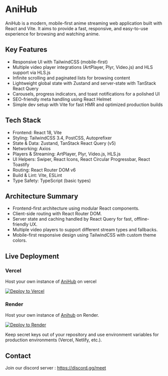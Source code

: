 # AniHub

AniHub is a modern, mobile-first anime streaming web application built with React and Vite. It aims to provide a fast, responsive, and easy-to-use experience for browsing and watching anime.

## Key Features

- Responsive UI with TailwindCSS (mobile-first)
- Multiple video player integrations (ArtPlayer, Plyr, Video.js) and HLS support via HLS.js
- Infinite scrolling and paginated lists for browsing content
- Lightweight global state with Zustand and server-state with TanStack React Query
- Carousels, progress indicators, and toast notifications for a polished UI
- SEO-friendly meta handling using React Helmet
- Simple dev setup with Vite for fast HMR and optimized production builds

## Tech Stack

- Frontend: React 18, Vite
- Styling: TailwindCSS 3.4, PostCSS, Autoprefixer
- State & Data: Zustand, TanStack React Query (v5)
- Networking: Axios
- Players & Streaming: ArtPlayer, Plyr, Video.js, HLS.js
- UI Helpers: Swiper, React Icons, React Circular Progressbar, React Toastify
- Routing: React Router DOM v6
- Build & Lint: Vite, ESLint
- Type Safety: TypeScript (basic types)

## Architecture Summary

- Frontend-first architecture using modular React components.
- Client-side routing with React Router DOM.
- Server state and caching handled by React Query for fast, offline-friendly UX.
- Multiple video players to support different stream types and fallbacks.
- Mobile-first responsive design using TailwindCSS with custom theme colors.

## Live Deployment

### Vercel

Host your own instance of <a href="https://anihub-seven.vercel.app/">AniHub</a>  on vercel

[![Deploy to Vercel](https://vercel.com/button)](https://vercel.com/new/clone?repository-url=https://github.com/hironull/anihub-v1)

### Render

Host your own instance of <a href="https://anihub-seven.vercel.app/">Anihub</a> on Render.

[![Deploy to Render](https://render.com/images/deploy-to-render-button.svg)](https://render.com/deploy?repo=https://github.com/hironull/anihub-v1)

Keep secret keys out of your repository and use environment variables for production environments (Vercel, Netlify, etc.).


## Contact

Join our discord server :
https://discord.gg/meet
